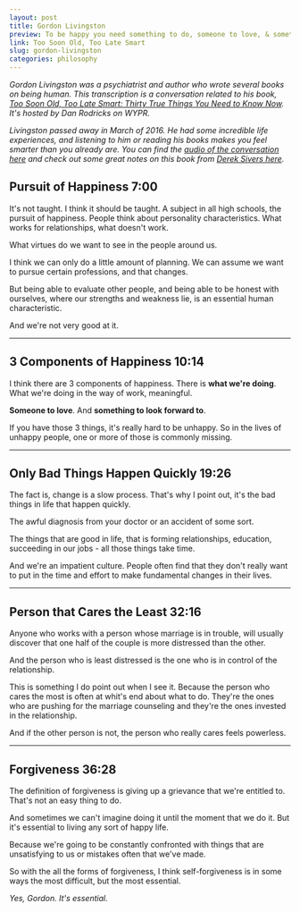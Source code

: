 ```yaml
---
layout: post
title: Gordon Livingston
preview: To be happy you need something to do, someone to love, & something to look forward to. 
link: Too Soon Old, Too Late Smart
slug: gordon-livingston
categories: philosophy 
---
```


*Gordon Livingston was a psychiatrist and author who wrote several books on being human. This transcription is a conversation related to his book, [Too Soon Old, Too Late Smart: Thirty True Things You Need to Know Now](https://www.amazon.com/Too-Soon-Old-Late-Smart/dp/1569243735). It's hosted by Dan Rodricks on WYPR.* 

*Livingston passed away in March of 2016. He had some incredible life experiences, and listening to him or reading his books makes you feel smarter than you already are. You can find the [audio of the conversation here](http://programs.wypr.org/podcast/too-soon-old-too-late-smart-wednesday-august-15-12-1-pm) and check out some great notes on this book from [Derek Sivers here](https://sivers.org/book/30TrueThings).*


## Pursuit of Happiness 7:00 

It's not taught. I think it should be taught. A subject in all high schools, the pursuit of happiness. People think about personality characteristics. What works for relationships, what doesn't work. 

What virtues do we want to see in the people around us. 

I think we can only do a little amount of planning. We can assume we want to pursue certain professions, and that changes. 

But being able to evaluate other people, and being able to be honest with ourselves, where our strengths and weakness lie, is an essential human characteristic. 

And we're not very good at it. 

* * * 

## 3 Components of Happiness 10:14 

I think there are 3 components of happiness. There is **what we're doing**. What we're doing in the way of work, meaningful. 

**Someone to love**. And **something to look forward to**. 

If you have those 3 things, it's really hard to be unhappy. So in the lives of unhappy people, one or more of those is commonly missing. 

* * * 

## Only Bad Things Happen Quickly 19:26

The fact is, change is a slow process. That's why I point out, it's the bad things in life that happen quickly. 

The awful diagnosis from your doctor or an accident of some sort. 

The things that are good in life, that is forming relationships, education, succeeding in our jobs - all those things take time. 

And we're an impatient culture. People often find that they don't really want to put in the time and effort to make fundamental changes in their lives. 

* * * 

##  Person that Cares the Least 32:16 

Anyone who works with a person whose marriage is in trouble, will usually discover that one half of the couple is more distressed than the other. 

And the person who is least distressed is the one who is in control of the relationship. 

This is something I do point out when I see it. Because the person who cares the most is often at whit's end about what to do. They're the ones who are pushing for the marriage counseling and they're the ones invested in the relationship. 

And if the other person is not, the person who really cares feels powerless. 

* * * 

## Forgiveness 36:28

The definition of forgiveness is giving up a grievance that we're entitled to. That's not an easy thing to do. 

And sometimes we can't imagine doing it until the moment that we do it. But it's essential to living any sort of happy life. 

Because we're going to be constantly confronted with things that are unsatisfying to us or mistakes often that we've made. 

So with the all the forms of forgiveness, I think self-forgiveness is in some ways the most difficult, but the most essential. 

*Yes, Gordon. It's essential.* 

